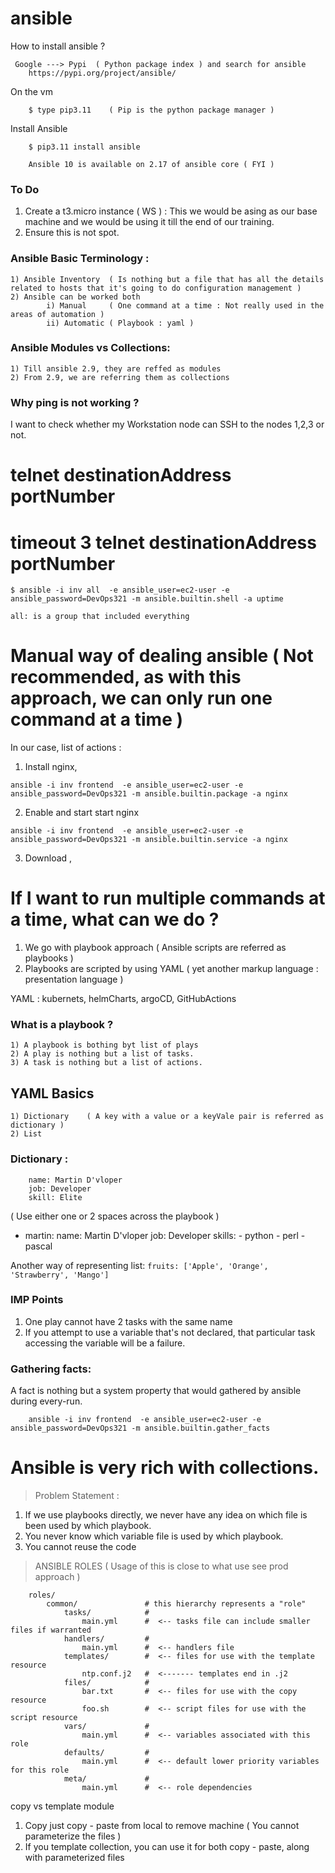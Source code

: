 # ansible


How to install ansible ? 

```
 Google ---> Pypi  ( Python package index ) and search for ansible 
    https://pypi.org/project/ansible/
```

On the vm 

```
    $ type pip3.11    ( Pip is the python package manager )
```

Install Ansible 

```
    $ pip3.11 install ansible  

    Ansible 10 is available on 2.17 of ansible core ( FYI )
```

### To Do 
1) Create a t3.micro instance ( WS ) : This we would be asing as our base machine and we would be using it till the end of our training.
2) Ensure this is not spot.


### Ansible Basic Terminology :

    1) Ansible Inventory  ( Is nothing but a file that has all the details related to hosts that it's going to do configuration management ) 
    2) Ansible can be worked both 
            i) Manual     ( One command at a time : Not really used in the areas of automation )
            ii) Automatic ( Playbook : yaml )

### Ansible Modules vs Collections:

    1) Till ansible 2.9, they are reffed as modules 
    2) From 2.9, we are referring them as collections

### Why ping is not working ?


I want to check whether my Workstation node can SSH to the nodes 1,2,3 or not.

# telnet  destinationAddress  portNumber  
# timeout 3 telnet  destinationAddress  portNumber 

```
$ ansible -i inv all  -e ansible_user=ec2-user -e ansible_password=DevOps321 -m ansible.builtin.shell -a uptime

all: is a group that included everything

```


# Manual way of dealing ansible ( Not recommended, as with this approach, we can only run one command at a time )
In our case, list of actions :

1) Install nginx,
```
ansible -i inv frontend  -e ansible_user=ec2-user -e ansible_password=DevOps321 -m ansible.builtin.package -a nginx
```

2) Enable and start start nginx 

```
ansible -i inv frontend  -e ansible_user=ec2-user -e ansible_password=DevOps321 -m ansible.builtin.service -a nginx 

```

3) Download ,


# If I want to run multiple commands at a time, what can we do ?

1) We go with playbook approach ( Ansible scripts are referred as playbooks )
2) Playbooks are scripted by using YAML  ( yet another markup language : presentation language )

YAML : kubernets, helmCharts, argoCD, GitHubActions

### What is a playbook ?

    1) A playbook is bothing byt list of plays 
    2) A play is nothing but a list of tasks.
    3) A task is nothing but a list of actions.


## YAML Basics   
    1) Dictionary    ( A key with a value or a keyVale pair is referred as dictionary )
    2) List 

### Dictionary :
        name: Martin D'vloper
        job: Developer
        skill: Elite

( Use either one or 2 spaces across the playbook )
- martin:
    name: Martin D'vloper
    job: Developer
    skills:
      - python
      - perl
      - pascal

Another way of representing list: 
    ```
        fruits: ['Apple', 'Orange', 'Strawberry', 'Mango']
    ```


### IMP Points 
1) One play cannot have 2 tasks with the same name
2) If you attempt to use a variable that's not declared, that particular task accessing the variable will be a failure.



### Gathering facts:
A fact is nothing but a system property that would gathered  by ansible during every-run.

```
    ansible -i inv frontend  -e ansible_user=ec2-user -e ansible_password=DevOps321 -m ansible.builtin.gather_facts
```

# Ansible is very rich with collections.


> Problem Statement :
1) If we use playbooks directly, we never have any idea on which file is been used by which playbook. 
2) You never know which variable file is used by which playbook.
3) You cannot reuse the code 

> ANSIBLE ROLES ( Usage of this is close to what use see prod approach )

```
    roles/
        common/               # this hierarchy represents a "role"
            tasks/            #
                main.yml      #  <-- tasks file can include smaller files if warranted
            handlers/         #
                main.yml      #  <-- handlers file
            templates/        #  <-- files for use with the template resource
                ntp.conf.j2   #  <------- templates end in .j2
            files/            #
                bar.txt       #  <-- files for use with the copy resource
                foo.sh        #  <-- script files for use with the script resource
            vars/             #
                main.yml      #  <-- variables associated with this role
            defaults/         #
                main.yml      #  <-- default lower priority variables for this role
            meta/             #
                main.yml      #  <-- role dependencies

```


copy vs template module
1) Copy just copy - paste from local to remove machine ( You cannot parameterize the files )
2) If you template collection, you can use it for both copy - paste, along with parameterized files 